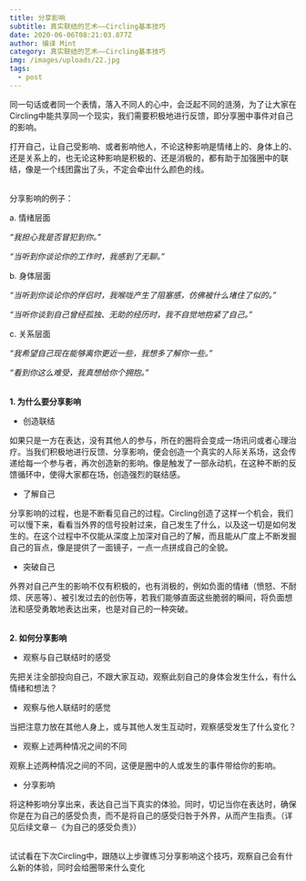 ```yaml
---
title: 分享影响
subtitle: 真实联结的艺术——Circling基本技巧
date: 2020-06-06T08:21:03.877Z
author: 编译 Mint
category: 真实联结的艺术——Circling基本技巧
img: /images/uploads/22.jpg
tags:
  - post
---
```

同一句话或者同一个表情，落入不同人的心中，会泛起不同的涟漪，为了让大家在Circling中能共享同一个现实，我们需要积极地进行反馈，即分享圈中事件对自己的影响。

打开自己，让自己受影响、或者影响他人，不论这种影响是情绪上的、身体上的、还是关系上的，也无论这种影响是积极的、还是消极的，都有助于加强圈中的联结，像是一个线团露出了头，不定会牵出什么颜色的线。

\
分享影响的例子：

a. 情绪层面

*“我担心我是否冒犯到你。”*

*“当听到你谈论你的工作时，我感到了无聊。”*

b. 身体层面

*“当听到你谈论你的伴侣时，我喉咙产生了阻塞感，仿佛被什么堵住了似的。”*

*“当听你谈到自己曾经孤独、无助的经历时，我不自觉地抱紧了自己。”*

c. 关系层面

*“我希望自己现在能够离你更近一些，我想多了解你一些。”*

*“看到你这么难受，我真想给你个拥抱。”*

\
**1. 为什么要分享影响**

* 创造联结

如果只是一方在表达，没有其他人的参与，所在的圈将会变成一场讯问或者心理治疗。当我们积极地进行反馈、分享影响，便会创造一个真实的人际关系场，这会传递给每一个参与者，再次创造新的影响。像是触发了一部永动机，在这种不断的反馈循环中，使得大家都在场，创造强烈的联结感。

* 了解自己

分享影响的过程，也是不断看见自己的过程。Circling创造了这样一个机会，我们可以慢下来，看看当外界的信号投射过来，自己发生了什么，以及这一切是如何发生的。在这个过程中不仅能从深度上加深对自己的了解，而且能从广度上不断发掘自己的盲点，像是提供了一面镜子，一点一点拼成自己的全貌。

* 突破自己

外界对自己产生的影响不仅有积极的，也有消极的，例如负面的情绪（愤怒、不耐烦、厌恶等）、被引发过去的创伤等，若我们能够直面这些脆弱的瞬间，将负面想法和感受勇敢地表达出来，也是对自己的一种突破。

\
**2. 如何分享影响**

* 观察与自己联结时的感受

先把关注全部投向自己，不跟大家互动，观察此刻自己的身体会发生什么，有什么情绪和想法？ 

* 观察与他人联结时的感觉

当把注意力放在其他人身上，或与其他人发生互动时，观察感受发生了什么变化？

* 观察上述两种情况之间的不同

观察上述两种情况之间的不同，这便是圈中的人或发生的事件带给你的影响。

* 分享影响

将这种影响分享出来，表达自己当下真实的体验。同时，切记当你在表达时，确保你是在为自己的感受负责，而不是将自己的感受归咎于外界，从而产生指责。（详见后续文章－《为自己的感受负责》）

\
试试看在下次Circling中，跟随以上步骤练习分享影响这个技巧，观察自己会有什么新的体验，同时会给圈带来什么变化